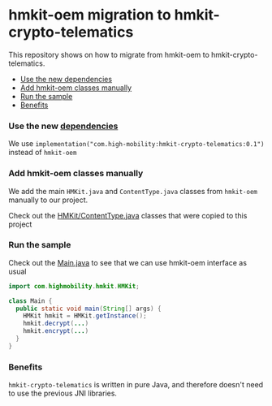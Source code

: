 # hmkit-oem migration to hmkit-crypto-telematics

This repository shows on how to migrate from hmkit-oem to hmkit-crypto-telematics.

<!-- TOC -->
* [Use the new dependencies](#use-the-new-dependencies)
* [Add hmkit-oem classes manually](#add-hmkit-oem-classes-manually)
* [Run the sample](#run-the-sample)
* [Benefits](#benefits)
<!-- TOC -->

### Use the new [dependencies](./build.gradle.kts)
We use `implementation("com.high-mobility:hmkit-crypto-telematics:0.1")` instead of `hmkit-oem`


### Add hmkit-oem classes manually
We add the main `HMKit.java` and `ContentType.java` classes from `hmkit-oem` manually to our project.

Check out the [HMKit/ContentType.java](./src/main/java/com/highmobility/hmkit/) classes that were copied to this project


### Run the sample

Check out the [Main.java](./src/main/java/Main.java) to see that we can use hmkit-oem interface as usual

```java
import com.highmobility.hmkit.HMKit;

class Main {
  public static void main(String[] args) {
    HMKit hmkit = HMKit.getInstance();
    hmkit.decrypt(...)
    hmkit.encrypt(...)
  }
}
```

### Benefits

`hmkit-crypto-telematics` is written in pure Java, and therefore doesn't need to use the previous JNI libraries.
